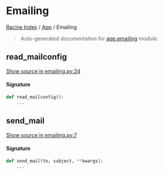 # Emailing

[Racine Index](../README.md#racine-index) /
[App](./index.md#app) /
Emailing

> Auto-generated documentation for [app.emailing](https://github.com/hgrf/racine/blob/master/app/emailing.py) module.

## read_mailconfig

[Show source in emailing.py:24](https://github.com/hgrf/racine/blob/master/app/emailing.py#L24)

#### Signature

```python
def read_mailconfig():
    ...
```



## send_mail

[Show source in emailing.py:7](https://github.com/hgrf/racine/blob/master/app/emailing.py#L7)

#### Signature

```python
def send_mail(to, subject, **kwargs):
    ...
```
